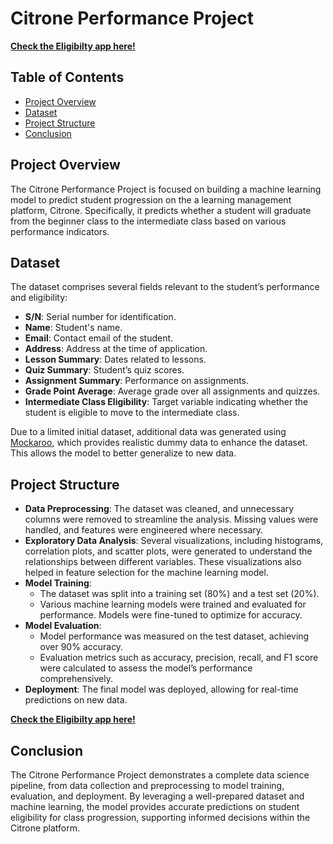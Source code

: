 # Citrone Performance Project

**[Check the Eligibilty app here!](https://deployment-qrtkyxuwpev8jj77m2cbuv.streamlit.app/)**

## Table of Contents

- [Project Overview](#project-overview)
- [Dataset](#dataset)
- [Project Structure](#project-structure)
- [Conclusion](#conclusion)

## Project Overview
The Citrone Performance Project is focused on building a machine learning model to predict student progression on the a learning management platform, Citrone. Specifically, it predicts whether a student will graduate from the beginner class to the intermediate class based on various performance indicators.

## Dataset
The dataset comprises several fields relevant to the student’s performance and eligibility:
- **S/N**: Serial number for identification.
- **Name**: Student's name.
- **Email**: Contact email of the student.
- **Address**: Address at the time of application.
- **Lesson Summary**: Dates related to lessons.
- **Quiz Summary**: Student’s quiz scores.
- **Assignment Summary**: Performance on assignments.
- **Grade Point Average**: Average grade over all assignments and quizzes.
- **Intermediate Class Eligibility**: Target variable indicating whether the student is eligible to move to the intermediate class.

Due to a limited initial dataset, additional data was generated using [Mockaroo](https://www.mockaroo.com/), which provides realistic dummy data to enhance the dataset. This allows the model to better generalize to new data.

## Project Structure
- **Data Preprocessing**: The dataset was cleaned, and unnecessary columns were removed to streamline the analysis. Missing values were handled, and features were engineered where necessary.
- **Exploratory Data Analysis**: Several visualizations, including histograms, correlation plots, and scatter plots, were generated to understand the relationships between different variables. These visualizations also helped in feature selection for the machine learning model.
- **Model Training**: 
  - The dataset was split into a training set (80%) and a test set (20%).
  - Various machine learning models were trained and evaluated for performance. Models were fine-tuned to optimize for accuracy.
- **Model Evaluation**:
  - Model performance was measured on the test dataset, achieving over 90% accuracy.
  - Evaluation metrics such as accuracy, precision, recall, and F1 score were calculated to assess the model’s performance comprehensively.
- **Deployment**: The final model was deployed, allowing for real-time predictions on new data.

**[Check the Eligibilty app here!](https://deployment-qrtkyxuwpev8jj77m2cbuv.streamlit.app/)**

 ## Conclusion 
The Citrone Performance Project demonstrates a complete data science pipeline, from data collection and preprocessing to model training, evaluation, and deployment. By leveraging a well-prepared dataset and machine learning, the model provides accurate predictions on student eligibility for class progression, supporting informed decisions within the Citrone platform.



